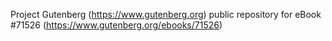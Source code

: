 Project Gutenberg (https://www.gutenberg.org) public repository
for eBook #71526 (https://www.gutenberg.org/ebooks/71526)
